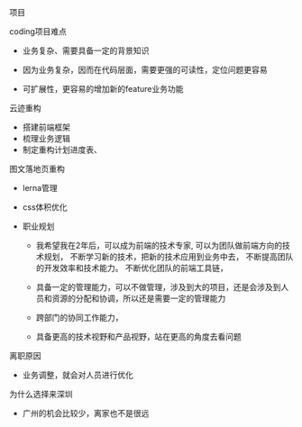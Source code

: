 项目

 coding项目难点

  - 业务复杂、需要具备一定的背景知识

  - 因为业务复杂，因而在代码层面，需要更强的可读性，定位问题更容易

  - 可扩展性，更容易的增加新的feature业务功能





云迹重构

- 搭建前端框架
- 梳理业务逻辑
- 制定重构计划进度表、



图文落地页重构

- lerna管理
- css体积优化



- 职业规划

    - 我希望我在2年后，可以成为前端的技术专家, 可以为团队做前端方向的技术规划，
      不断学习新的技术，把新的技术应用到业务中去，
      不断提高团队的开发效率和技术能力。
      不断优化团队的前端工具链，

    - 具备一定的管理能力，可以不做管理，涉及到大的项目，还是会涉及到人员和资源的分配和协调，所以还是需要一定的管理能力

    - 跨部门的协同工作能力，

    - 具备更高的技术视野和产品视野，站在更高的角度去看问题





离职原因

- 业务调整，就会对人员进行优化


为什么选择来深圳

- 广州的机会比较少，离家也不是很远
